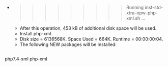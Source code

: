 * >>>>>>>>> Running inst-std-xtra-opw-php-xml.sh ...
  * After this operation, 453 kB of additional disk space will be used.
  * Install php-xml.
  * Disk size = 6136568K. Space Used = 664K. Runtime = 00:00:00:04.
  * The following NEW packages will be installed:
  ```bash
php7.4-xml php-xml
  ```
